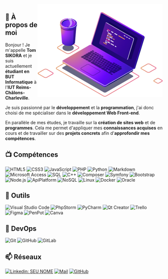 <img src="img/img-pc.png" min-width="400px" max-width="400px" width="400px" align="right" alt="PC CODE">

## 🚀 À propos de moi

Bonjour ! Je m'appelle **Tom SIKORA** et je suis actuellement **étudiant en BUT Informatique** à l'**IUT Reims-Châlons-Charleville**.

Je suis passionné par le **développement** et la **programmation**, j'ai donc choisi de me spécialiser dans le **développement Web Front-end**.

En parallèle de mes études, je travaille sur la **création de sites web** et de **programmes**. Cela me permet d'appliquer mes **connaissances acquises** en cours et de travailler sur des **projets concrets** afin d'**approfondir mes compétences**.

## 📺 Compétences
![HTML5](https://img.shields.io/badge/-HTML5-333333?style=flat&logo=HTML5)
![CSS3](https://img.shields.io/badge/-CSS3-333333?style=flat&logo=CSS3&logoColor=1572B6)
![JavaScript](https://img.shields.io/badge/-JavaScript-333333?style=flat&logo=javascript)
![PHP](https://img.shields.io/badge/-PHP-333333?style=flat&logo=php)
![Python](https://img.shields.io/badge/-Python-333333?style=flat&logo=python)
![Markdown](https://img.shields.io/badge/-Markdown-333333?style=flat&logo=markdown)
![Microsoft Access](https://img.shields.io/badge/-Microsoft_Access-333333?style=flat&logo=microsoft-access)
![SQL](https://img.shields.io/badge/-SQL-333333?style=flat&logo=sql)
![C++](https://img.shields.io/badge/-C++-333333?style=flat&logo=c%2B%2B)
![Composer](https://img.shields.io/badge/-Composer-333333?style=flat&logo=composer&logoColor=885630)
![Symfony](https://img.shields.io/badge/-Symfony-333333?style=flat&logo=symfony)
![Bootstrap](https://img.shields.io/badge/-Bootstrap-333333?style=flat&logo=bootstrap)
![Node.js](https://img.shields.io/badge/-Node.js-333333?style=flat&logo=node.js&logoColor=8CC84B)
![ApiPlatform](https://img.shields.io/badge/-ApiPlatform-333333?style=flat&logo=api-platform&logoColor=05A5D1)
![NoSQL](https://img.shields.io/badge/-NoSQL-333333?style=flat&logo=nosql&logoColor=339933)
![Linux](https://img.shields.io/badge/-Linux-333333?style=flat&logo=linux&logoColor=FCC624)
![Docker](https://img.shields.io/badge/-Docker-333333?style=flat&logo=docker&logoColor=2496ED)
![Oracle](https://img.shields.io/badge/-Oracle-333333?style=flat&logo=oracle&logoColor=F80000)

## 💼 Outils
![Visual Studio Code](https://img.shields.io/badge/-Visual%20Studio%20Code-333333?style=flat&logo=visual-studio-code&logoColor=007ACC)
![PhpStorm](https://img.shields.io/badge/-PhpStorm-333333?style=flat&logo=phpstorm&logoColor=B800CC)
![PyCharm](https://img.shields.io/badge/-PyCharm-333333?style=flat&logo=pycharm&logoColor=00CC52)
![Qt Creator](https://img.shields.io/badge/-Qt_Creator-333333?style=flat&logo=qt&logoColor=41CD52)
![Trello](https://img.shields.io/badge/-Trello-333333?style=flat&logo=trello&logoColor=007ACC)
![Figma](https://img.shields.io/badge/-Figma-333333?style=flat&logo=figma&logoColor=CC0014)
![PenPot](https://img.shields.io/badge/-Penpot-333333?style=flat&logo=penpot&logoColor=000000)
![Canva](https://img.shields.io/badge/-Canva-333333?style=flat&logo=canva&logoColor=#00C4CC)

## 💾 DevOps
![Git](https://img.shields.io/badge/-Git-333333?style=flat&logo=git)
![GitHub](https://img.shields.io/badge/-GitHub-333333?style=flat&logo=github)
![GitLab](https://img.shields.io/badge/-GitLab-333333?style=flat&logo=gitlab)

## 📫 Réseaux
[![Linkedin: SEU NOME](https://img.shields.io/badge/-Tom-blue?style=flat-square&logo=Linkedin&logoColor=white&link=https://www.linkedin.com/in/tom-sikora-1a5188271/)](https://www.linkedin.com/in/𝖳𝖮𝖬-𝗦𝗜𝗞𝗢𝗥𝗔-1a5188271)
[![Mail](https://img.shields.io/badge/-Tom-006bed?style=flat-square&logo=Gmail&logoColor=white&link=mailto:tom.sikora03@gmail.com)](mailto:tom.sikora03@gmail.com)
[![GitHub]( https://img.shields.io/github/followers/tom512000?label=follow&style=social)](https://github.com/tom512000/tomsikora.dev)
